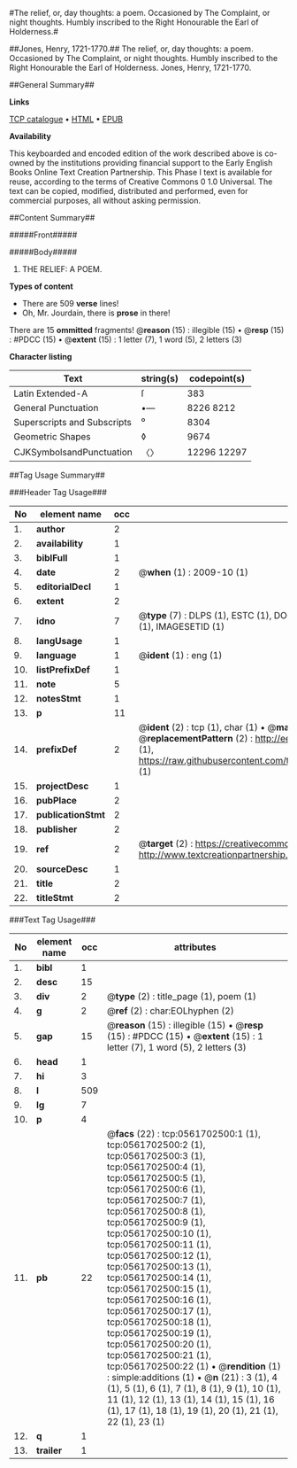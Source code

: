 #The relief, or, day thoughts: a poem. Occasioned by The Complaint, or night thoughts. Humbly inscribed to the Right Honourable the Earl of Holderness.#

##Jones, Henry, 1721-1770.##
The relief, or, day thoughts: a poem. Occasioned by The Complaint, or night thoughts. Humbly inscribed to the Right Honourable the Earl of Holderness.
Jones, Henry, 1721-1770.

##General Summary##

**Links**

[TCP catalogue](http://www.ota.ox.ac.uk/tcp/)  • 
[HTML](http://tei.it.ox.ac.uk/tcp/Texts-HTML/free/004/004808620.html)  • 
[EPUB](http://tei.it.ox.ac.uk/tcp/Texts-EPUB/free/004/004808620.epub)

**Availability**

This keyboarded and encoded edition of the
	       work described above is co-owned by the institutions
	       providing financial support to the Early English Books
	       Online Text Creation Partnership. This Phase I text is
	       available for reuse, according to the terms of Creative
	       Commons 0 1.0 Universal. The text can be copied,
	       modified, distributed and performed, even for
	       commercial purposes, all without asking permission.


##Content Summary##

#####Front#####

#####Body#####

1. THE RELIEF: A POEM.

**Types of content**

  * There are 509 **verse** lines!
  * Oh, Mr. Jourdain, there is **prose** in there!

There are 15 **ommitted** fragments! 
 @__reason__ (15) : illegible (15)  •  @__resp__ (15) : #PDCC (15)  •  @__extent__ (15) : 1 letter (7), 1 word (5), 2 letters (3)

**Character listing**


|Text|string(s)|codepoint(s)|
|---|---|---|
|Latin Extended-A|ſ|383|
|General Punctuation|•—|8226 8212|
|Superscripts             and Subscripts|⁰|8304|
|Geometric Shapes|◊|9674|
|CJKSymbolsandPunctuation|〈〉|12296 12297|

##Tag Usage Summary##

###Header Tag Usage###

|No|element name|occ|attributes|
|---|---|---|---|
|1.|__author__|2||
|2.|__availability__|1||
|3.|__biblFull__|1||
|4.|__date__|2| @__when__ (1) : 2009-10 (1)|
|5.|__editorialDecl__|1||
|6.|__extent__|2||
|7.|__idno__|7| @__type__ (7) : DLPS (1), ESTC (1), DOCNO (1), TCP (1), GALEDOCNO (1), CONTENTSET (1), IMAGESETID (1)|
|8.|__langUsage__|1||
|9.|__language__|1| @__ident__ (1) : eng (1)|
|10.|__listPrefixDef__|1||
|11.|__note__|5||
|12.|__notesStmt__|1||
|13.|__p__|11||
|14.|__prefixDef__|2| @__ident__ (2) : tcp (1), char (1)  •  @__matchPattern__ (2) : ([0-9\-]+):([0-9IVX]+) (1), (.+) (1)  •  @__replacementPattern__ (2) : http://eebo.chadwyck.com/downloadtiff?vid=$1&page=$2 (1), https://raw.githubusercontent.com/textcreationpartnership/Texts/master/tcpchars.xml#$1 (1)|
|15.|__projectDesc__|1||
|16.|__pubPlace__|2||
|17.|__publicationStmt__|2||
|18.|__publisher__|2||
|19.|__ref__|2| @__target__ (2) : https://creativecommons.org/publicdomain/zero/1.0/ (1), http://www.textcreationpartnership.org/docs/. (1)|
|20.|__sourceDesc__|1||
|21.|__title__|2||
|22.|__titleStmt__|2||


###Text Tag Usage###

|No|element name|occ|attributes|
|---|---|---|---|
|1.|__bibl__|1||
|2.|__desc__|15||
|3.|__div__|2| @__type__ (2) : title_page (1), poem (1)|
|4.|__g__|2| @__ref__ (2) : char:EOLhyphen (2)|
|5.|__gap__|15| @__reason__ (15) : illegible (15)  •  @__resp__ (15) : #PDCC (15)  •  @__extent__ (15) : 1 letter (7), 1 word (5), 2 letters (3)|
|6.|__head__|1||
|7.|__hi__|3||
|8.|__l__|509||
|9.|__lg__|7||
|10.|__p__|4||
|11.|__pb__|22| @__facs__ (22) : tcp:0561702500:1 (1), tcp:0561702500:2 (1), tcp:0561702500:3 (1), tcp:0561702500:4 (1), tcp:0561702500:5 (1), tcp:0561702500:6 (1), tcp:0561702500:7 (1), tcp:0561702500:8 (1), tcp:0561702500:9 (1), tcp:0561702500:10 (1), tcp:0561702500:11 (1), tcp:0561702500:12 (1), tcp:0561702500:13 (1), tcp:0561702500:14 (1), tcp:0561702500:15 (1), tcp:0561702500:16 (1), tcp:0561702500:17 (1), tcp:0561702500:18 (1), tcp:0561702500:19 (1), tcp:0561702500:20 (1), tcp:0561702500:21 (1), tcp:0561702500:22 (1)  •  @__rendition__ (1) : simple:additions (1)  •  @__n__ (21) : 3 (1), 4 (1), 5 (1), 6 (1), 7 (1), 8 (1), 9 (1), 10 (1), 11 (1), 12 (1), 13 (1), 14 (1), 15 (1), 16 (1), 17 (1), 18 (1), 19 (1), 20 (1), 21 (1), 22 (1), 23 (1)|
|12.|__q__|1||
|13.|__trailer__|1||
